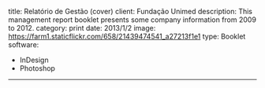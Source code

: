 title: Relatório de Gestão (cover)
client: Fundação Unimed
description: This management report booklet presents some company information from 2009 to 2012.
category: print
date: 2013/1/2
image: https://farm1.staticflickr.com/658/21439474541_a27213f1e1
type: Booklet
software:
- InDesign
- Photoshop
---